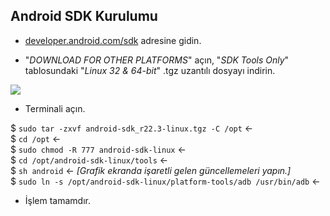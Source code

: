 ## Android SDK Kurulumu

* [developer.android.com/sdk](http://developer.android.com/sdk) adresine gidin.

* "*DOWNLOAD FOR OTHER PLATFORMS*" açın, "*SDK Tools Only*" tablosundaki "*Linux
32 & 64-bit*" .tgz uzantılı dosyayı indirin.

<img src="https://raw.github.com/metinsanli/linux/master/zz-resim/adk-kurulum-00.png"/>

* Terminali açın.

$ `sudo tar -zxvf android-sdk_r22.3-linux.tgz -C /opt` &larr;<br>
$ `cd /opt` &larr;<br>
$ `sudo chmod -R 777 android-sdk-linux` &larr;<br>
$ `cd /opt/android-sdk-linux/tools` &larr;<br>
$ `sh android` &larr; *[Grafik ekranda işaretli gelen güncellemeleri yapın.]* <br>
$ `sudo ln -s /opt/android-sdk-linux/platform-tools/adb /usr/bin/adb` &larr;<br>

* İşlem tamamdır.
